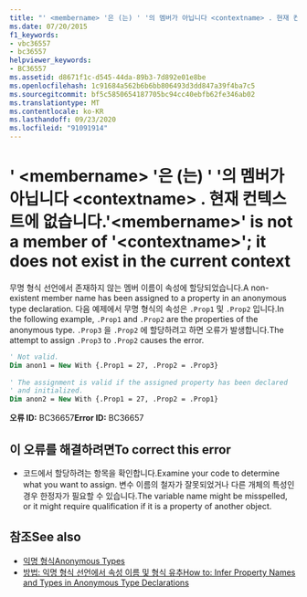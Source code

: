 ```yaml
---
title: "' <membername> '은 (는) ' '의 멤버가 아닙니다 <contextname> . 현재 컨텍스트에 없습니다."
ms.date: 07/20/2015
f1_keywords:
- vbc36557
- bc36557
helpviewer_keywords:
- BC36557
ms.assetid: d8671f1c-d545-44da-89b3-7d892e01e8be
ms.openlocfilehash: 1c91684a562b6b6bb806493d3dd847a39f4ba7c5
ms.sourcegitcommit: bf5c5850654187705bc94cc40ebfb62fe346ab02
ms.translationtype: MT
ms.contentlocale: ko-KR
ms.lasthandoff: 09/23/2020
ms.locfileid: "91091914"
---
```

# <a name="membername-is-not-a-member-of-contextname-it-does-not-exist-in-the-current-context"></a><span data-ttu-id="695ae-102">' \<membername> '은 (는) ' '의 멤버가 아닙니다 \<contextname> . 현재 컨텍스트에 없습니다.</span><span class="sxs-lookup"><span data-stu-id="695ae-102">'\<membername>' is not a member of '\<contextname>'; it does not exist in the current context</span></span>

<span data-ttu-id="695ae-103">무명 형식 선언에서 존재하지 않는 멤버 이름이 속성에 할당되었습니다.</span><span class="sxs-lookup"><span data-stu-id="695ae-103">A non-existent member name has been assigned to a property in an anonymous type declaration.</span></span> <span data-ttu-id="695ae-104">다음 예제에서 무명 형식의 속성은 `.Prop1` 및 `.Prop2` 입니다.</span><span class="sxs-lookup"><span data-stu-id="695ae-104">In the following example, `.Prop1` and `.Prop2` are the properties of the anonymous type.</span></span> <span data-ttu-id="695ae-105">`.Prop3` 을 `.Prop2` 에 할당하려고 하면 오류가 발생합니다.</span><span class="sxs-lookup"><span data-stu-id="695ae-105">The attempt to assign `.Prop3` to `.Prop2` causes the error.</span></span>  
  
```vb  
' Not valid.  
Dim anon1 = New With {.Prop1 = 27, .Prop2 = .Prop3}  
  
' The assignment is valid if the assigned property has been declared
' and initialized.  
Dim anon2 = New With {.Prop1 = 27, .Prop2 = .Prop1}  
```  
  
 <span data-ttu-id="695ae-106">**오류 ID:** BC36657</span><span class="sxs-lookup"><span data-stu-id="695ae-106">**Error ID:** BC36657</span></span>  
  
## <a name="to-correct-this-error"></a><span data-ttu-id="695ae-107">이 오류를 해결하려면</span><span class="sxs-lookup"><span data-stu-id="695ae-107">To correct this error</span></span>  
  
- <span data-ttu-id="695ae-108">코드에서 할당하려는 항목을 확인합니다.</span><span class="sxs-lookup"><span data-stu-id="695ae-108">Examine your code to determine what you want to assign.</span></span> <span data-ttu-id="695ae-109">변수 이름의 철자가 잘못되었거나 다른 개체의 특성인 경우 한정자가 필요할 수 있습니다.</span><span class="sxs-lookup"><span data-stu-id="695ae-109">The variable name might be misspelled, or it might require qualification if it is a property of another object.</span></span>  
  
## <a name="see-also"></a><span data-ttu-id="695ae-110">참조</span><span class="sxs-lookup"><span data-stu-id="695ae-110">See also</span></span>

- [<span data-ttu-id="695ae-111">익명 형식</span><span class="sxs-lookup"><span data-stu-id="695ae-111">Anonymous Types</span></span>](../programming-guide/language-features/objects-and-classes/anonymous-types.md)
- [<span data-ttu-id="695ae-112">방법: 익명 형식 선언에서 속성 이름 및 형식 유추</span><span class="sxs-lookup"><span data-stu-id="695ae-112">How to: Infer Property Names and Types in Anonymous Type Declarations</span></span>](../programming-guide/language-features/objects-and-classes/how-to-infer-property-names-and-types-in-anonymous-type-declarations.md)

